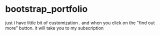 # bootstrap_portfolio
just i have little bit of customization . and when you click on the "find out more" button. it will take you to my subscription
